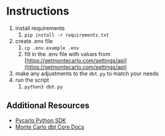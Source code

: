 # Instructions

1. install requirements
   1. `pip install -r requirements.txt`
2. create .env file
   1. `cp .env.example .env`
   2. fill in the .env file with values from [https://getmontecarlo.com/settings/api](https://getmontecarlo.com/settings/api)
3. make any adjustments to the `dbt.py` to match your needs
4. run the script
   1. `python3 dbt.py`

## Additional Resources

- [Pycarlo Python SDK](https://pypi.org/project/pycarlo/)
- [Monte Carlo dbt Core Docs](https://docs.getmontecarlo.com/docs/dbt-core)
